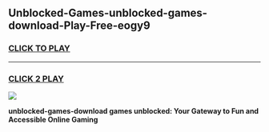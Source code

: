 
## Unblocked-Games-unblocked-games-download-Play-Free-eogy9
<h3>
<a href="https://premium76.site?title=unblocked-games-download&ref=21A">CLICK TO PLAY</a></h3>
<hr>

<h3>
<a href="https://premium76.site?title=unblocked-games-download&ref=21A">CLICK 2 PLAY</a>
  
</h3>

<a href="https://premium76.site?title=unblocked-games-download&ref=21A"><img src="https://clearcache.store/games.png"></a>


**unblocked-games-download games unblocked: Your Gateway to Fun and Accessible Online Gaming**
